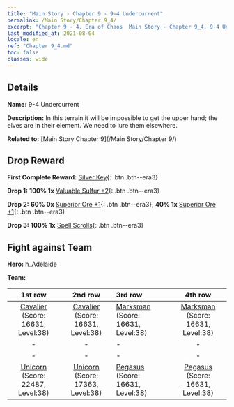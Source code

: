 ```yaml
---
title: "Main Story - Chapter 9 - 9-4 Undercurrent"
permalink: /Main Story/Chapter 9_4/
excerpt: "Chapter 9 - 4. Era of Chaos  Main Story - Chapter 9_4. 9-4 Undercurrent"
last_modified_at: 2021-08-04
locale: en
ref: "Chapter 9_4.md"
toc: false
classes: wide
---
```


## Details

 **Name:** 9-4 Undercurrent

 **Description:** In this terrain it will be impossible to get the upper hand; the elves are in their element. We need to lure them elsewhere.

 **Related to:** [Main Story Chapter 9](/Main Story/Chapter 9/)

## Drop Reward

 **First Complete Reward:** [Silver Key](/Items/con_693/){: .btn .btn--era3}

 **Drop 1:** **100% 1x** [Valuable Sulfur +2](/Items/mat_29/){: .btn .btn--era3}

 **Drop 2:** **60% 0x** [Superior Ore +1](/Items/mat_19/){: .btn .btn--era3}, **40% 1x** [Superior Ore +1](/Items/mat_19/){: .btn .btn--era3}

 **Drop 3:** **100% 1x** [Spell Scrolls](/Items/con_694/){: .btn .btn--era3}


## Fight against Team
 **Hero:** h_Adelaide

 **Team:**


  | 1st row | 2nd row | 3rd row | 4th row |
  |:----:|:----:|:----|:----:|
  | [Cavalier](/units/Cavalier/) (Score: 16631, Level:38)  | [Cavalier](/units/Cavalier/) (Score: 16631, Level:38)  | [Marksman](/units/Marksman/) (Score: 16631, Level:38)  | [Marksman](/units/Marksman/) (Score: 16631, Level:38)  |
  | - | - | - | - |
  | - | - | - | - |
  | [Unicorn](/units/Unicorn/) (Score: 22487, Level:38)  | [Unicorn](/units/Unicorn/) (Score: 17363, Level:38)  | [Pegasus](/units/Pegasus/) (Score: 16631, Level:38)  | [Pegasus](/units/Pegasus/) (Score: 16631, Level:38)  |


